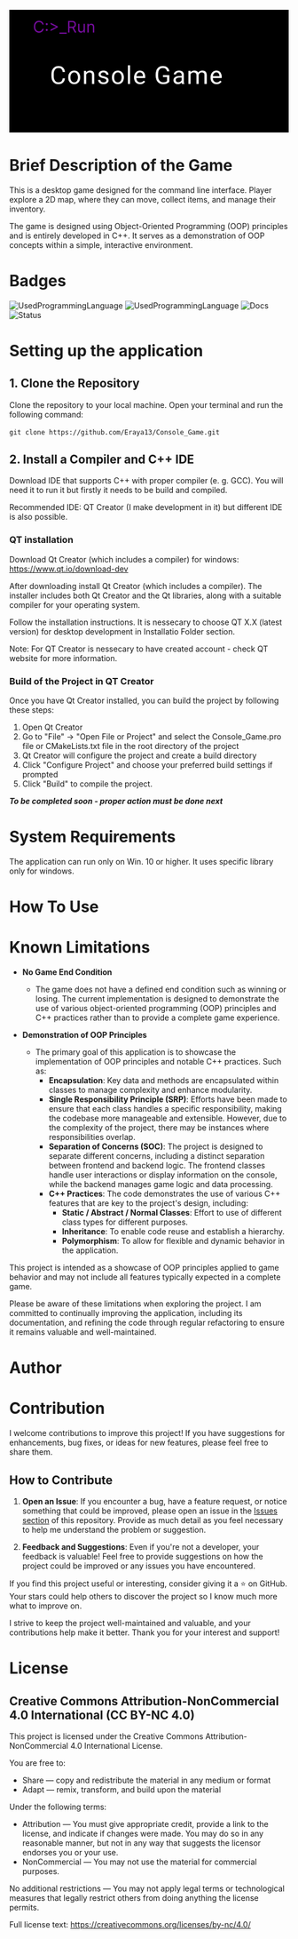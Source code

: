 
![Example Image](Console_Game_banner.png)

# Brief Description of the Game

This is a desktop game designed for the command line interface. Player explore a 2D map, where they can move, collect items, and manage their inventory.

The game is designed using Object-Oriented Programming (OOP) principles and is entirely 
developed in C++. It serves as a demonstration of OOP concepts within a simple, interactive environment.
# Badges

![UsedProgrammingLanguage](https://img.shields.io/badge/C++-00599C?style=flat&logo=C%2B%2B)
![UsedProgrammingLanguage](https://img.shields.io/badge/C-073551?style=flat&logo=C)
![Docs](https://img.shields.io/badge/Documentation-InProgress-orange)
![Status](https://img.shields.io/badge/Status-completed-brightgreen)

# Setting up the application

## 1. Clone the Repository

Clone the repository to your local machine. Open your terminal and run the following command:

```git clone https://github.com/Eraya13/Console_Game.git```

## 2. Install a Compiler and C++ IDE

Download IDE that supports C++ with proper compiler (e. g. GCC). You will need it to run it but firstly it needs to be build and compiled.

Recommended IDE: QT Creator (I make development in it) but different IDE is also possible.

### QT installation
Download Qt Creator (which includes a compiler) for windows: https://www.qt.io/download-dev

After downloading install Qt Creator (which includes a compiler). The installer includes both Qt Creator and the Qt libraries, along with a suitable compiler for your operating system.

Follow the installation instructions. It is nessecary to choose QT X.X (latest version) for desktop development in Installatio Folder section.

Note: For QT Creator is nessecary to have created account - check QT website for more information.

### Build of the Project in QT Creator

Once you have Qt Creator installed, you can build the project by following these steps:

1. Open Qt Creator
2. Go to "File" -> "Open File or Project" and select the Console_Game.pro file or CMakeLists.txt file in the root directory of the project
3. Qt Creator will configure the project and create a build directory
4. Click "Configure Project" and choose your preferred build settings if prompted
5. Click "Build" to compile the project.

***To be completed soon - proper action must be done next***
# System Requirements

The application can run only on Win. 10 or higher. It uses specific library only for windows.
# How To Use
# Known Limitations

- **No Game End Condition**
   - The game does not have a defined end condition such as winning or losing. The current implementation is designed to demonstrate the use of various object-oriented programming (OOP) principles and C++ practices rather than to provide a complete game experience.

- **Demonstration of OOP Principles**
   - The primary goal of this application is to showcase the implementation of OOP principles and notable C++ practices. Such as:
     - **Encapsulation**: Key data and methods are encapsulated within classes to manage complexity and enhance modularity.
     - **Single Responsibility Principle (SRP)**: Efforts have been made to ensure that each class handles a specific responsibility, making the codebase more manageable and extensible. However, due to the complexity of the project, there may be instances where responsibilities overlap.
     - **Separation of Concerns (SOC)**: The project is designed to separate different concerns, including a distinct separation between frontend and backend logic. The frontend classes handle user interactions or display information on the console, while the backend manages game logic and data processing.
     - **C++ Practices**: The code demonstrates the use of various C++ features that are key to the project's design, including:
       - **Static / Abstract / Normal Classes**: Effort to use of different class types for different purposes.
       - **Inheritance**: To enable code reuse and establish a hierarchy.
       - **Polymorphism**: To allow for flexible and dynamic behavior in the application.

This project is intended as a showcase of OOP principles applied to game behavior and may not include all features typically expected in a complete game.

Please be aware of these limitations when exploring the project. I am committed to continually improving the application, including its documentation, and refining the code through regular refactoring to ensure it remains valuable and well-maintained.

# Author

# Contribution

I welcome contributions to improve this project! If you have suggestions for enhancements, bug fixes, or ideas for new features, please feel free to share them.

## How to Contribute

1. **Open an Issue**: If you encounter a bug, have a feature request, or notice something that could be improved, please open an issue in the [Issues section](https://github.com/Eraya13/Console_Game/issues) of this repository. Provide as much detail as you feel necessary to help me understand the problem or suggestion.

2. **Feedback and Suggestions**: Even if you're not a developer, your feedback is valuable! Feel free to provide suggestions on how the project could be improved or any issues you have encountered.

If you find this project useful or interesting, consider giving it a ⭐️ on GitHub. Your stars could help others to discover the project so I know much more what to improve on.

I strive to keep the project well-maintained and valuable, and your contributions help make it better. Thank you for your interest and support!
# License

## Creative Commons Attribution-NonCommercial 4.0 International (CC BY-NC 4.0)

This project is licensed under the Creative Commons Attribution-NonCommercial 4.0 International License.

You are free to:
- Share — copy and redistribute the material in any medium or format
- Adapt — remix, transform, and build upon the material

Under the following terms:
- Attribution — You must give appropriate credit, provide a link to the license, and indicate if changes were made. You may do so in any reasonable manner, but not in any way that suggests the licensor endorses you or your use.
- NonCommercial — You may not use the material for commercial purposes.

No additional restrictions — You may not apply legal terms or technological measures that legally restrict others from doing anything the license permits.

Full license text: https://creativecommons.org/licenses/by-nc/4.0/
